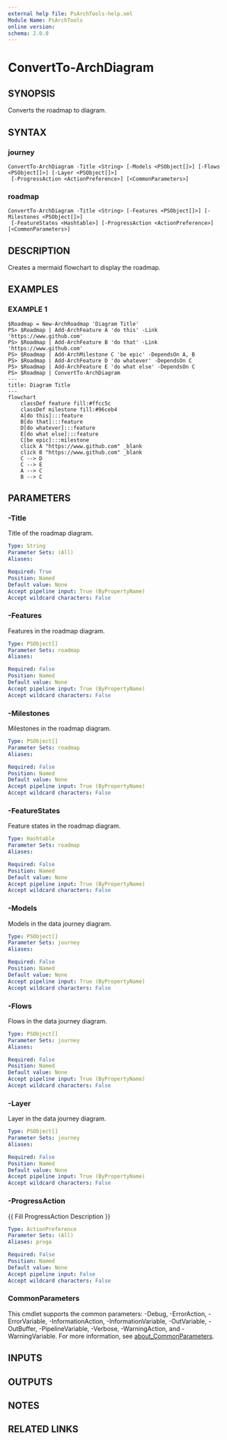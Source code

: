 ```yaml
---
external help file: PsArchTools-help.xml
Module Name: PsArchTools
online version:
schema: 2.0.0
---
```


# ConvertTo-ArchDiagram

## SYNOPSIS
Converts the roadmap to diagram.

## SYNTAX

### journey
```
ConvertTo-ArchDiagram -Title <String> [-Models <PSObject[]>] [-Flows <PSObject[]>] [-Layer <PSObject[]>]
 [-ProgressAction <ActionPreference>] [<CommonParameters>]
```

### roadmap
```
ConvertTo-ArchDiagram -Title <String> [-Features <PSObject[]>] [-Milestones <PSObject[]>]
 [-FeatureStates <Hashtable>] [-ProgressAction <ActionPreference>] [<CommonParameters>]
```

## DESCRIPTION
Creates a mermaid flowchart to display the roadmap.

## EXAMPLES

### EXAMPLE 1
```
$Roadmap = New-ArchRoadmap 'Diagram Title'
PS> $Roadmap | Add-ArchFeature A 'do this' -Link 'https://www.github.com'
PS> $Roadmap | Add-ArchFeature B 'do that' -Link 'https://www.github.com'
PS> $Roadmap | Add-ArchMilestone C 'be epic' -DependsOn A, B
PS> $Roadmap | Add-ArchFeature D 'do whatever' -DependsOn C
PS> $Roadmap | Add-ArchFeature E 'do what else' -DependsOn C
PS> $Roadmap | ConvertTo-ArchDiagram
---
title: Diagram Title
---
flowchart
    classDef feature fill:#ffcc5c
    classDef milestone fill:#96ceb4
    A[do this]:::feature
    B[do that]:::feature
    D[do whatever]:::feature
    E[do what else]:::feature
    C[be epic]:::milestone
    click A "https://www.github.com" _blank
    click B "https://www.github.com" _blank
    C --> D
    C --> E
    A --> C
    B --> C
```

## PARAMETERS

### -Title
Title of the roadmap diagram.

```yaml
Type: String
Parameter Sets: (All)
Aliases:

Required: True
Position: Named
Default value: None
Accept pipeline input: True (ByPropertyName)
Accept wildcard characters: False
```

### -Features
Features in the roadmap diagram.

```yaml
Type: PSObject[]
Parameter Sets: roadmap
Aliases:

Required: False
Position: Named
Default value: None
Accept pipeline input: True (ByPropertyName)
Accept wildcard characters: False
```

### -Milestones
Milestones in the roadmap diagram.

```yaml
Type: PSObject[]
Parameter Sets: roadmap
Aliases:

Required: False
Position: Named
Default value: None
Accept pipeline input: True (ByPropertyName)
Accept wildcard characters: False
```

### -FeatureStates
Feature states in the roadmap diagram.

```yaml
Type: Hashtable
Parameter Sets: roadmap
Aliases:

Required: False
Position: Named
Default value: None
Accept pipeline input: True (ByPropertyName)
Accept wildcard characters: False
```

### -Models
Models in the data journey diagram.

```yaml
Type: PSObject[]
Parameter Sets: journey
Aliases:

Required: False
Position: Named
Default value: None
Accept pipeline input: True (ByPropertyName)
Accept wildcard characters: False
```

### -Flows
Flows in the data journey diagram.

```yaml
Type: PSObject[]
Parameter Sets: journey
Aliases:

Required: False
Position: Named
Default value: None
Accept pipeline input: True (ByPropertyName)
Accept wildcard characters: False
```

### -Layer
Layer in the data journey diagram.

```yaml
Type: PSObject[]
Parameter Sets: journey
Aliases:

Required: False
Position: Named
Default value: None
Accept pipeline input: True (ByPropertyName)
Accept wildcard characters: False
```

### -ProgressAction
{{ Fill ProgressAction Description }}

```yaml
Type: ActionPreference
Parameter Sets: (All)
Aliases: proga

Required: False
Position: Named
Default value: None
Accept pipeline input: False
Accept wildcard characters: False
```

### CommonParameters
This cmdlet supports the common parameters: -Debug, -ErrorAction, -ErrorVariable, -InformationAction, -InformationVariable, -OutVariable, -OutBuffer, -PipelineVariable, -Verbose, -WarningAction, and -WarningVariable. For more information, see [about_CommonParameters](http://go.microsoft.com/fwlink/?LinkID=113216).

## INPUTS

## OUTPUTS

## NOTES

## RELATED LINKS
